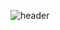 ![header](https://repository-images.githubusercontent.com/771885299/f23c04f0-ef61-4086-9832-474583ebf6e2)
